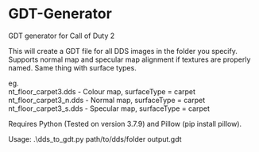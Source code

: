 # GDT-Generator
GDT generator for Call of Duty 2

This will create a GDT file for all DDS images in the folder you specify. Supports normal map and specular map alignment if textures are properly named. Same thing with surface types.

eg.  
nt_floor_carpet3.dds - Colour map, surfaceType = carpet  
nt_floor_carpet3_n.dds - Normal map, surfaceType = carpet  
nt_floor_carpet3_s.dds - Specular map, surfaceType = carpet  

Requires Python (Tested on version 3.7.9) and Pillow (pip install pillow).

Usage: .\dds_to_gdt.py path/to/dds/folder output.gdt
